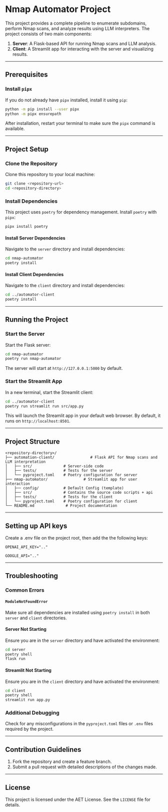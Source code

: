 # Nmap Automator Project

This project provides a complete pipeline to enumerate subdomains, perform Nmap scans, and analyze results using LLM interpreters. The project consists of two main components:

1. **Server**: A Flask-based API for running Nmap scans and LLM analysis.
2. **Client**: A Streamlit app for interacting with the server and visualizing results.

---

## Prerequisites

### Install `pipx`
If you do not already have `pipx` installed, install it using `pip`:

```bash
python -m pip install --user pipx
python -m pipx ensurepath
```

After installation, restart your terminal to make sure the `pipx` command is available.

---

## Project Setup

### Clone the Repository
Clone this repository to your local machine:

```bash
git clone <repository-url>
cd <repository-directory>
```

### Install Dependencies
This project uses `poetry` for dependency management. Install `poetry` with `pipx`:

```bash
pipx install poetry
```

#### Install Server Dependencies
Navigate to the `server` directory and install dependencies:

```bash
cd nmap-automator
poetry install
```

#### Install Client Dependencies
Navigate to the `client` directory and install dependencies:

```bash
cd ../automator-client
poetry install
```

---

## Running the Project

### Start the Server
Start the Flask server:

```bash
cd nmap-automator
poetry run nmap-automator
```
The server will start at `http://127.0.0.1:5000` by default.

### Start the Streamlit App
In a new terminal, start the Streamlit client:

```bash
cd ../automator-client
poetry run streamlit run src/app.py
```

This will launch the Streamlit app in your default web browser. By default, it runs on `http://localhost:8501`.

---

## Project Structure

```plaintext
<repository-directory>/
├── automation-client/                # Flask API for Nmap scans and LLM interpretation
│   ├── src/              # Server-side code
│   ├── tests/            # Tests for the server
│   └── pyproject.toml    # Poetry configuration for server
├── nmap-automator/                # Streamlit app for user interaction
│   ├── config/           # Default Config (template)  
│   ├── src/              # Contains the source code scripts + api
│   ├── tests/            # Tests for the client
│   └── pyproject.toml    # Poetry configuration for client
└── README.md              # Project documentation
```

---
## Setting up API keys

Create a .env file on the project root, then add the the following keys:

```code
OPENAI_API_KEY=".."

GOOGLE_API=".."
```
---

## Troubleshooting

### Common Errors

#### `ModuleNotFoundError`
Make sure all dependencies are installed using `poetry install` in both `server` and `client` directories.

#### Server Not Starting
Ensure you are in the `server` directory and have activated the environment:

```bash
cd server
poetry shell
flask run
```

#### Streamlit Not Starting
Ensure you are in the `client` directory and have activated the environment:

```bash
cd client
poetry shell
streamlit run app.py
```

### Additional Debugging
Check for any misconfigurations in the `pyproject.toml` files or `.env` files required by the project.

---

## Contribution Guidelines

1. Fork the repository and create a feature branch.
2. Submit a pull request with detailed descriptions of the changes made.

---

## License

This project is licensed under the AET License. See the `LICENSE` file for details.